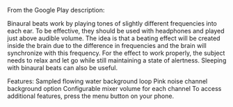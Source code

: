 From the Google Play description:

Binaural beats work by playing tones of slightly different frequencies into each
ear. To be effective, they should be used with headphones and played just above
audible volume. The idea is that a beating effect will be created inside the
brain due to the difference in frequencies and the brain will synchronize with
this frequency. For the effect to work properly, the subject needs to relax and
let go while still maintaining a state of alertness. Sleeping with binaural
beats can also be useful.

Features: Sampled flowing water background loop Pink noise channel background
option Configurable mixer volume for each channel To access additional features,
press the menu button on your phone.





